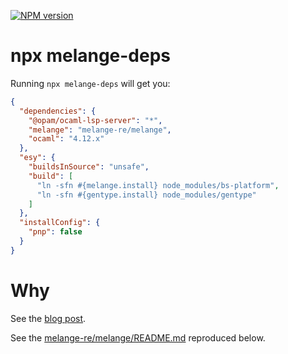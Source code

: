 [![NPM version](https://img.shields.io/npm/v/melange-deps.svg?style=flat)](https://www.npmjs.com/package/melange-deps)

# npx melange-deps
Running `npx melange-deps` will get you:

```json
{
  "dependencies": {
    "@opam/ocaml-lsp-server": "*",
    "melange": "melange-re/melange",
    "ocaml": "4.12.x"
  },
  "esy": {
    "buildsInSource": "unsafe",
    "build": [
      "ln -sfn #{melange.install} node_modules/bs-platform",
      "ln -sfn #{gentype.install} node_modules/gentype"
    ]
  },
  "installConfig": {
    "pnp": false
  }
}
```

# Why
See the [blog post](https://anmonteiro.com/2021/03/on-ocaml-and-the-js-platform/).

See the [melange-re/melange/README.md](https://github.com/melange-re/melange/blob/fork/README.md) reproduced below.

